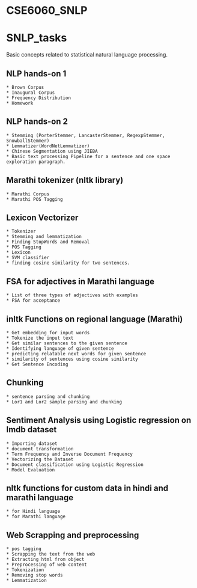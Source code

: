 # CSE6060_SNLP
#  SNLP_tasks
Basic concepts related to statistical natural language processing.

## NLP hands-on 1
    * Brown Corpus
    * Inaugural Corpus
    * Frequency Distribution 
    * Homework

## NLP hands-on 2
    * Stemming (PorterStemmer, LancasterStemmer, RegexpStemmer, SnowballStemmer)
    * Lemmatizer(WordNetLemmatizer)
    * Chinese Segmentation using JIEBA
    * Basic text processing Pipeline for a sentence and one space exploration paragraph.


## Marathi tokenizer (nltk library)
    * Marathi Corpus
    * Marathi POS Tagging


## Lexicon Vectorizer
    * Tokenizer
    * Stemming and lemmatization
    * Finding StopWords and Removal
    * POS Tagging
    * Lexicon
    * SVM classifier
    * finding cosine similarity for two sentences.

## FSA for adjectives in Marathi language
    * List of three types of adjectives with examples
    * FSA for acceptance 
   
##  inltk Functions on regional language (Marathi)
    * Get embedding for input words
    * Tokenize the input text
    * Get similar sentences to the given sentence
    * Identifying language of given sentence
    * predicting relatable next words for given sentence
    * similarity of sentences using cosine similarity
    * Get Sentence Encoding
   
## Chunking
    * sentence parsing and chunking
    * Lor1 and Lor2 sample parsing and chunking

## Sentiment Analysis using Logistic regression on Imdb dataset
    * Importing dataset 
    * document transformation
    * Term Frequency and Inverse Document Frequency
    * Vectorizing the Dataset
    * Document classification using Logistic Regression
    * Model Evaluation
    
## nltk functions for custom data in hindi and marathi language
    * for Hindi language
    * for Marathi language
    
## Web Scrapping and preprocessing
    * pos tagging
    * Scrapping the text from the web
    * Extracting html from object
    * Preprocessing of web content
    * Tokenization
    * Removing stop words
    * Lemmatization
